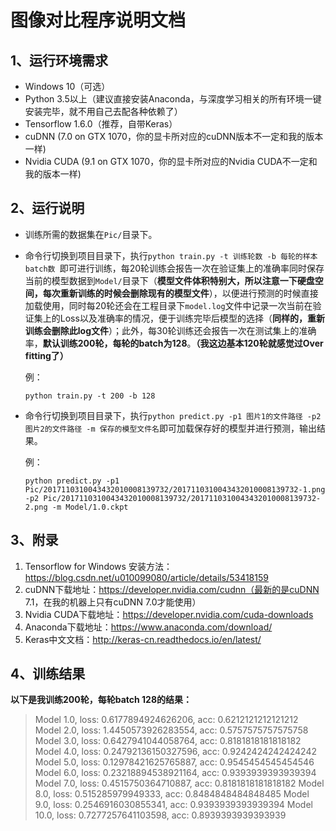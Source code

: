 # 图像对比程序说明文档

## 1、运行环境需求

- Windows 10（可选）
- Python 3.5以上（建议直接安装Anaconda，与深度学习相关的所有环境一键安装完毕，就不用自己去配各种依赖了）
- Tensorflow 1.6.0（推荐，自带Keras）
- cuDNN (7.0 on GTX 1070，你的显卡所对应的cuDNN版本不一定和我的版本一样)
- Nvidia CUDA (9.1 on GTX 1070，你的显卡所对应的Nvidia CUDA不一定和我的版本一样)

## 2、运行说明

- 训练所需的数据集在`Pic/`目录下。

- 命令行切换到项目目录下，执行`python train.py -t 训练轮数 -b 每轮的样本batch数 `即可进行训练，每20轮训练会报告一次在验证集上的准确率同时保存当前的模型数据到`Model/`目录下（**模型文件体积特别大，所以注意一下硬盘空间，每次重新训练的时候会删除现有的模型文件**），以便进行预测的时候直接加载使用，同时每20轮还会在工程目录下`model.log`文件中记录一次当前在验证集上的Loss以及准确率的情况，便于训练完毕后模型的选择（**同样的，重新训练会删除此log文件**）；此外，每30轮训练还会报告一次在测试集上的准确率，**默认训练200轮，每轮的batch为128**。**（我这边基本120轮就感觉过Over fitting了）**

  例：

  ```shell
  python train.py -t 200 -b 128
  ```

- 命令行切换到项目目录下，执行`python predict.py -p1 图片1的文件路径 -p2 图片2的文件路径 -m 保存的模型文件名`即可加载保存好的模型并进行预测，输出结果。

  例：

  ```shell
  python predict.py -p1 Pic/2017110310043432010008139732/2017110310043432010008139732-1.png -p2 Pic/2017110310043432010008139732/2017110310043432010008139732-2.png -m Model/1.0.ckpt
  ```

## 3、附录

1. Tensorflow for Windows 安装方法：https://blog.csdn.net/u010099080/article/details/53418159
2. cuDNN下载地址：https://developer.nvidia.com/cudnn（最新的是cuDNN 7.1，在我的机器上只有cuDNN 7.0才能使用）
3. Nvidia CUDA下载地址：https://developer.nvidia.com/cuda-downloads
4. Anaconda下载地址：https://www.anaconda.com/download/
5. Keras中文文档：http://keras-cn.readthedocs.io/en/latest/

## 4、训练结果

**以下是我训练200轮，每轮batch 128的结果：**

>Model 1.0, loss: 0.6177894924626206, acc: 0.6212121212121212
>Model 2.0, loss: 1.4450573926283554, acc: 0.5757575757575758
>Model 3.0, loss: 0.6427941044058764, acc: 0.8181818181818182
>Model 4.0, loss: 0.24792136150327596, acc: 0.9242424242424242
>Model 5.0, loss: 0.12978421625765887, acc: 0.9545454545454546
>Model 6.0, loss: 0.23218894538921164, acc: 0.9393939393939394
>Model 7.0, loss: 0.4515750364710887, acc: 0.8181818181818182
>Model 8.0, loss: 0.515285979949333, acc: 0.8484848484848485
>Model 9.0, loss: 0.2546916030855341, acc: 0.9393939393939394
>Model 10.0, loss: 0.7277257641103598, acc: 0.8939393939393939